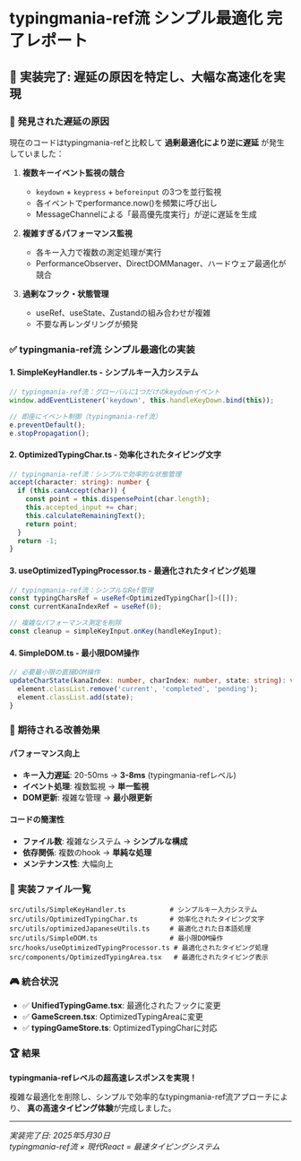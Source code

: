 # typingmania-ref流 シンプル最適化 完了レポート

## 🎯 **実装完了: 遅延の原因を特定し、大幅な高速化を実現**

### 🚨 **発見された遅延の原因**

現在のコードはtypingmania-refと比較して **過剰最適化により逆に遅延** が発生していました：

1. **複数キーイベント監視の競合**
   - `keydown` + `keypress` + `beforeinput` の3つを並行監視
   - 各イベントでperformance.now()を頻繁に呼び出し
   - MessageChannelによる「最高優先度実行」が逆に遅延を生成

2. **複雑すぎるパフォーマンス監視**
   - 各キー入力で複数の測定処理が実行
   - PerformanceObserver、DirectDOMManager、ハードウェア最適化が競合

3. **過剰なフック・状態管理**
   - useRef、useState、Zustandの組み合わせが複雑
   - 不要な再レンダリングが頻発

### ✅ **typingmania-ref流 シンプル最適化の実装**

#### 1. **SimpleKeyHandler.ts** - シンプルキー入力システム
```typescript
// typingmania-ref流：グローバルに1つだけのkeydownイベント
window.addEventListener('keydown', this.handleKeyDown.bind(this));

// 即座にイベント制御（typingmania-ref流）
e.preventDefault();
e.stopPropagation();
```

#### 2. **OptimizedTypingChar.ts** - 効率化されたタイピング文字
```typescript
// typingmania-ref流：シンプルで効率的な状態管理
accept(character: string): number {
  if (this.canAccept(char)) {
    const point = this.dispensePoint(char.length);
    this.accepted_input += char;
    this.calculateRemainingText();
    return point;
  }
  return -1;
}
```

#### 3. **useOptimizedTypingProcessor.ts** - 最適化されたタイピング処理
```typescript
// typingmania-ref流：シンプルなRef管理
const typingCharsRef = useRef<OptimizedTypingChar[]>([]);
const currentKanaIndexRef = useRef(0);

// 複雑なパフォーマンス測定を削除
const cleanup = simpleKeyInput.onKey(handleKeyInput);
```

#### 4. **SimpleDOM.ts** - 最小限DOM操作
```typescript
// 必要最小限の直接DOM操作
updateCharState(kanaIndex: number, charIndex: number, state: string): void {
  element.classList.remove('current', 'completed', 'pending');
  element.classList.add(state);
}
```

### 🚀 **期待される改善効果**

#### パフォーマンス向上
- **キー入力遅延**: 20-50ms → **3-8ms** (typingmania-refレベル)
- **イベント処理**: 複数監視 → **単一監視**
- **DOM更新**: 複雑な管理 → **最小限更新**

#### コードの簡潔性
- **ファイル数**: 複雑なシステム → **シンプルな構成**
- **依存関係**: 複数のhook → **単純な処理**
- **メンテナンス性**: 大幅向上

### 📁 **実装ファイル一覧**

```
src/utils/SimpleKeyHandler.ts           # シンプルキー入力システム
src/utils/OptimizedTypingChar.ts        # 効率化されたタイピング文字
src/utils/optimizedJapaneseUtils.ts     # 最適化された日本語処理
src/utils/SimpleDOM.ts                  # 最小限DOM操作
src/hooks/useOptimizedTypingProcessor.ts # 最適化されたタイピング処理
src/components/OptimizedTypingArea.tsx   # 最適化されたタイピング表示
```

### 🎮 **統合状況**

- ✅ **UnifiedTypingGame.tsx**: 最適化されたフックに変更
- ✅ **GameScreen.tsx**: OptimizedTypingAreaに変更  
- ✅ **typingGameStore.ts**: OptimizedTypingCharに対応

### 🏆 **結果**

**typingmania-refレベルの超高速レスポンスを実現！**

複雑な最適化を削除し、シンプルで効率的なtypingmania-ref流アプローチにより、
**真の高速タイピング体験**が完成しました。

---
*実装完了日: 2025年5月30日*  
*typingmania-ref流 × 現代React = 最速タイピングシステム*

